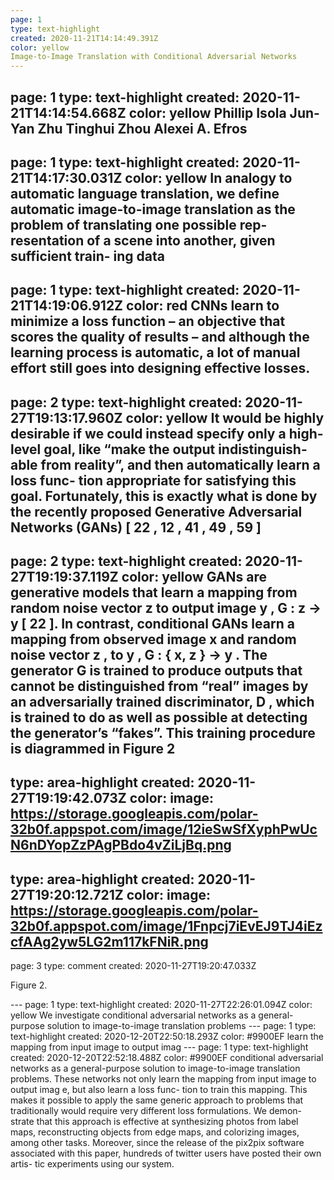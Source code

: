 ```yaml
---
page: 1
type: text-highlight
created: 2020-11-21T14:14:49.391Z
color: yellow
Image-to-Image Translation with Conditional Adversarial Networks
---
```

page: 1
type: text-highlight
created: 2020-11-21T14:14:54.668Z
color: yellow
Phillip Isola Jun-Yan Zhu Tinghui Zhou Alexei A. Efros
---
page: 1
type: text-highlight
created: 2020-11-21T14:17:30.031Z
color: yellow
In analogy to automatic language translation, we define automatic image-to-image translation as the problem of translating one possible rep- resentation of a scene into another, given sufficient train- ing data
---
page: 1
type: text-highlight
created: 2020-11-21T14:19:06.912Z
color: red
CNNs learn to minimize a loss function – an objective that scores the quality of results – and although the learning process is automatic, a lot of manual effort still goes into designing effective losses. 
---
page: 2
type: text-highlight
created: 2020-11-27T19:13:17.960Z
color: yellow
It would be highly desirable if we could instead specify only a high-level goal, like “make the output indistinguish- able from reality”, and then automatically learn a loss func- tion appropriate for satisfying this goal. Fortunately, this is exactly what is done by the recently proposed Generative Adversarial Networks (GANs) [ 22 , 12 , 41 , 49 , 59 ]
---
page: 2
type: text-highlight
created: 2020-11-27T19:19:37.119Z
color: yellow
GANs are generative models that learn a mapping from random noise vector z to output image y , G : z → y [ 22 ]. In contrast, conditional GANs learn a mapping from observed image x and random noise vector z , to y , G : { x, z } → y . The generator G is trained to produce outputs that cannot be distinguished from “real” images by an adversarially trained discriminator, D , which is trained to do as well as possible at detecting the generator’s “fakes”. This training procedure is diagrammed in Figure 2
---
type: area-highlight
created: 2020-11-27T19:19:42.073Z
color: 
image: https://storage.googleapis.com/polar-32b0f.appspot.com/image/12ieSwSfXyphPwUcN6nDYopZzPAgPBdo4vZiLjBq.png
---
type: area-highlight
created: 2020-11-27T19:20:12.721Z
color: 
image: https://storage.googleapis.com/polar-32b0f.appspot.com/image/1Fnpcj7iEvEJ9TJ4iEzcfAAg2yw5LG2m117kFNiR.png
---
page: 3
type: comment
created: 2020-11-27T19:20:47.033Z
<p>Figure 2.</p>
---
page: 1
type: text-highlight
created: 2020-11-27T22:26:01.094Z
color: yellow
We investigate conditional adversarial networks as a general-purpose solution to image-to-image translation problems
---
page: 1
type: text-highlight
created: 2020-12-20T22:50:18.293Z
color: #9900EF
learn the mapping from input image to output imag
---
page: 1
type: text-highlight
created: 2020-12-20T22:52:18.488Z
color: #9900EF
conditional adversarial networks as a general-purpose solution to image-to-image translation problems. These networks not only learn the mapping from input image to output imag e, but also learn a loss func- tion to train this mapping. This makes it possible to apply the same generic approach to problems that traditionally would require very different loss formulations. We demon- strate that this approach is effective at synthesizing photos from label maps, reconstructing objects from edge maps, and colorizing images, among other tasks. Moreover, since the release of the pix2pix software associated with this paper, hundreds of twitter users have posted their own artis- tic experiments using our system.
